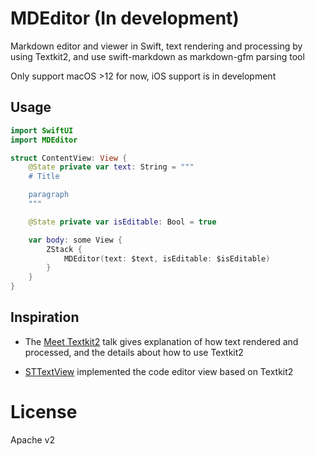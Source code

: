 # MDEditor (In development)

Markdown editor and viewer in Swift, text rendering and processing by using Textkit2, 
and use swift-markdown as markdown-gfm parsing tool

Only support macOS >12 for now, iOS support is in development

## Usage

```swift
import SwiftUI
import MDEditor

struct ContentView: View {
    @State private var text: String = """
    # Title

    paragraph
    """

    @State private var isEditable: Bool = true

    var body: some View {
        ZStack {
            MDEditor(text: $text, isEditable: $isEditable)
        }
    }
}
```

## Inspiration

- The [Meet Textkit2](https://developer.apple.com/videos/play/wwdc2021/10061/) talk gives explanation of how text rendered and processed, and the details about how to use Textkit2

- [STTextView](https://github.com/krzyzanowskim/STTextView) implemented the code editor view based on Textkit2

# License

Apache v2
